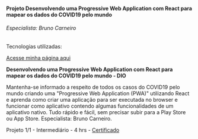
#### Projeto Desenvolvendo uma Progressive Web Application com React para mapear os dados do COVID19 pelo mundo
###### Especialista: Bruno Carneiro

Tecnologias utilizadas:

<a href="https://danianith.github.io/BootCamp_React_Web_Developer/projeto_pwacovid">Acesse minha página aqui</a>


**Desenvolvendo uma Progressive Web Application com React para mapear os dados do COVID19 pelo mundo - DIO**

Mantenha-se informado a respeito de todos os casos do COVID19 pelo mundo criando uma "Progressive Web Application (PWA)" utilizando React e aprenda como criar uma aplicação para ser executada no browser e funcionar como aplicativo contendo algumas funcionalidades de um aplicativo nativo. Tudo rápido e fácil, sem precisar subir para a Play Store ou App Store. Especialista: Bruno Carneiro.

Projeto 1/1 - Intermediário - 4 hrs - <a href="https://certificates.digitalinnovation.one/5F234CA4">Certificado</a><br>
